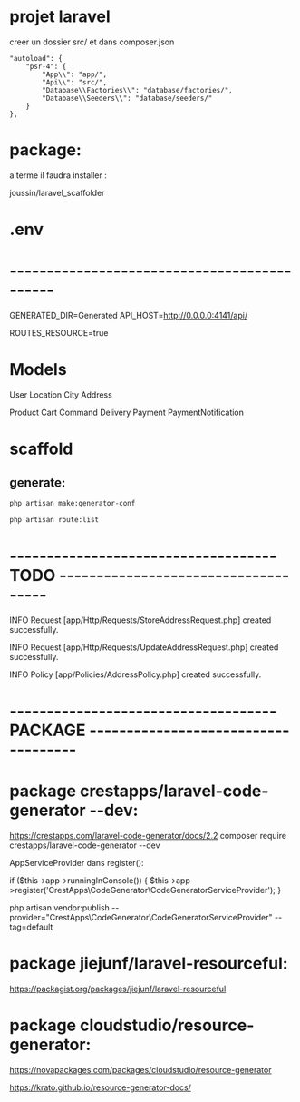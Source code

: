 # projet laravel


creer un dossier src/ et dans composer.json

    "autoload": {
        "psr-4": {
            "App\\": "app/",
            "Api\\": "src/",
            "Database\\Factories\\": "database/factories/",
            "Database\\Seeders\\": "database/seeders/"
        }
    },


# package:

a terme il faudra installer :

joussin/laravel_scaffolder


# .env

# --------------------------------------------


GENERATED_DIR=Generated
API_HOST=http://0.0.0.0:4141/api/

ROUTES_RESOURCE=true



# Models

User
Location
City
Address

Product
Cart
Command
Delivery
Payment
PaymentNotification


# scaffold



## generate:

```bash
php artisan make:generator-conf
```

```bash
php artisan route:list
```


# ------------------------------------ TODO ------------------------------------


INFO  Request [app/Http/Requests/StoreAddressRequest.php] created successfully.

INFO  Request [app/Http/Requests/UpdateAddressRequest.php] created successfully.

INFO  Policy [app/Policies/AddressPolicy.php] created successfully.


 
# ------------------------------------ PACKAGE ------------------------------------



# package crestapps/laravel-code-generator --dev:


https://crestapps.com/laravel-code-generator/docs/2.2
composer require crestapps/laravel-code-generator --dev

AppServiceProvider dans register():

if ($this->app->runningInConsole()) {
$this->app->register('CrestApps\CodeGenerator\CodeGeneratorServiceProvider');
}


php artisan vendor:publish --provider="CrestApps\CodeGenerator\CodeGeneratorServiceProvider" --tag=default



# package jiejunf/laravel-resourceful:

https://packagist.org/packages/jiejunf/laravel-resourceful



# package cloudstudio/resource-generator:

https://novapackages.com/packages/cloudstudio/resource-generator



https://krato.github.io/resource-generator-docs/



